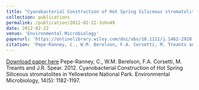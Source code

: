 ```yaml
---
title: "Cyanobacterial Construction of Hot Spring Siliceous stromatolites in Yellowstone National Park"
collection: publications
permalink: /publication/2012-02-22-John49
date: 2012-02-22
venue: 'Environmental Microbiology'
paperurl: 'https://onlinelibrary.wiley.com/doi/abs/10.1111/j.1462-2920.2012.02698.x'
citation: 'Pepe-Ranney, C., W.M. Berelson, F.A. Corsetti, M. Treants and J.R. Spear.  2012.  Cyanobacterial Construction of Hot Spring Siliceous stromatolites in Yellowstone National Park.  Environmental Microbiology, 14(5): 1182-1197.'
---
```


<a href='https://onlinelibrary.wiley.com/doi/abs/10.1111/j.1462-2920.2012.02698.x'>Download paper here</a>
Pepe-Ranney, C., W.M. Berelson, F.A. Corsetti, M. Treants and J.R. Spear.  2012.  Cyanobacterial Construction of Hot Spring Siliceous stromatolites in Yellowstone National Park.  Environmental Microbiology, 14(5): 1182-1197.